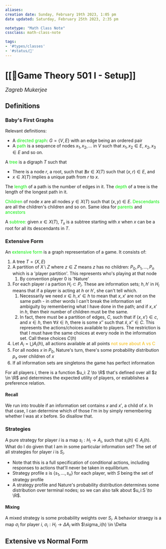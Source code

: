 ```yaml
---
aliases:
creation date: Sunday, February 19th 2023, 1:05 pm
date updated: Saturday, February 25th 2023, 2:35 pm

notetype: "Math Class Note"
cssclass: math-class-note

tags: 
- '#types/classes'
- '#status/🚧'
---
```


# [[🚧Game Theory 501 I - Setup]]
<span style = "font-size:120%"><i >Zagreb Mukerjee </i></span>

## Definitions

### Baby's First Graphs

Relevant definitions: 
- A <font color=gree>directed graph</font>: $G = \{ V, E\}$ with an edge being an ordered pair 
- A <font color=gree>path</font> is a sequence of nodes $x_1, x_2, \ldots$ in $V$ such that $x_1,x_2 \in E$, $x_2, x_3 \in E$ and so on. 

A <font color=gree>tree</font> is a digraph $T$ such that 
- There is a node $r$, a root, such that $\nexists x \in X(T)$ such that $(x, r) \in E$, and  
- $x \in X(T)$ implies a unique path from $r$ to $x$. 

The <font color=gree>length</font> of a path is the number of edges in it. The <font color=gree>depth</font> of a tree is the length of the longest path in it.

<font color=gree>Children</font> of node $x$ are all nodes $y \in X(T)$ such that $(x,y) \in E$. <font color=gree>Descendants</font> are all the children's children and so on. Same idea for <font color=gree>parents</font> and <font color=gree>ancestors</font>

A <font color=gree>subtree:</font> given $x \in X(T)$, $T_x$ is a subtree starting with $x$ when $x$ can be a root for all its descendants in $T$. 

### Extensive Form

An <font color=gree>extensive form</font> is a graph representation of a game. It consists of: 
1) A tree $T = (X,E)$
2) A partition of $X \setminus Z$ where $z \in Z$ means $z$ has no children: $P_0, P_1, \ldots, P_n$ which is a 'player partition'. This represents who's playing at that node 
	1) By convention player $0$ is 'Nature'
3) For each player $i$ a partion $H_i \subset P_i$. These are information sets; $h, h'$ in $H_i$ means that if a player is acting at $h$ or $h'$, she can't tell which. 
	1) Necessarily we need $x \in h, x' \in h$ to mean that $x, x'$ are not on the same path - in other words I can't break the information set ambiguity by remembering what I have done in the path; and if $x, x'$ in $h$, then their number of children must be the same. 
	2) In fact, there must be a partition of edges, $C$, such that if $(x, x') \in c$, and $x \in h$, then $\forall \tilde x \in h$, there is some $x''$ such that $\tilde x, x'' \in C$. This represents the actions/choices available to players. The restriction is that I must have the same choices at every node in the information set. Call these choices $C(h)$ 
4) Let $A_i = \bigcup A_i(h)$, all actions available at all points <font color=#F7B801>not sure about A vs C</font>
5) For all nodes $x$ in $P_0$, Nature's turn, there's some probability distribution $p_x$ over children of $x$
6) If all information sets are singletons the game has perfect information 

For all players $i$, there is a function $u_i: Z \to \R$ that's defined over all $z \in \R$ and determines the expected utility of players, or establishes a preference relation. 

#### Recall
We run into trouble if an information set contains $x$ and $x'$, a child of $x$. In that case, I can determine which of those I'm in by simply remembering whether I was at $x$ before. So disallow that. 

### Strategies

A pure strategy for player $i$ is a map $s_i: H_i \to A_i$, such that $s_i(h) \in A_i(h)$.  What do I do given that I am in some particular information set? The set of all strategies for player $i$ is $S_i$. 
- Note that this is a full specification of conditional actions, including responses to actions that'll never be taken in equilibrium.
- Strategy profile $s$ is $\{s_1, \ldots, s_n\}$ for each player, with $S$ being the set of strategy profile 
- A strategy profile and Nature's probability distribution determines some distribution over terminal nodes; so we can also talk about $u_i:S \to \R$. 

#### Mixing
 A mixed strategy is some probability weights over $S_i$. A behavior straegy is a map $\sigma_i$ for player $i$, $\sigma_i: H_i \to \Delta A_i$ with $\sigma_i(h) \in \Delta

## Extensive vs Normal Form

